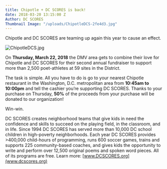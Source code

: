 ```yaml
---
title: Chipotle + DC SCORES is back!
date: 2018-03-20 13:15:00 Z
Author: DC SCORES
Thumbnail Image: "/uploads/ChipotleDCS-2fe4d3.jpg"
---
```


Chipotle and DC SCORES are teaming up again this year to cause an effect.

![ChipotleDCS.jpg](/uploads/ChipotleDCS.jpg)

On **Thursday, March 22, 2018** the DMV area gets to combine their love for Chipotle and DC SCORES for their second annual fundraiser to support more than 2,500 poet-athletes at 59 sites in the District.

The task is simple. All you have to do is go to your nearest Chipotle restaurant in the Washington, D.C. metropolitan area from **10:45am to 10:00pm** and tell the cashier you’re supporting DC SCORES. Thanks to your purchase on Thursday, **50%** of the proceeds from your purchase will be donated to our organization! 

Win-win.

DC SCORES creates neighborhood teams that give kids in need the confidence and skills to succeed on the playing field, in the classroom, and in life. Since 1994 DC SCORES has served more than 10,000 DC school children in high-poverty neighborhoods. Each year DC SCORES provides >400,000 child-hours of programming, runs 600 soccer games, trains and supports 225 community-based coaches, and gives kids the opportunity to write and perform over 12,500 original poems and spoken word pieces. All of its programs are free. Learn more: [www.DCSCORES.org](www.dcscores.org)